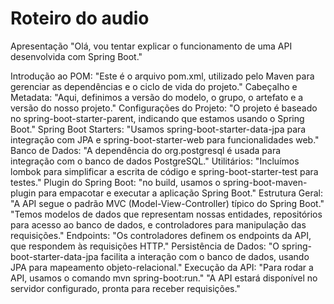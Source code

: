 # Roteiro do audio
Apresentação
"Olá, vou tentar explicar o funcionamento de uma API desenvolvida com Spring Boot."

Introdução ao POM:
"Este é o arquivo pom.xml, utilizado pelo Maven para gerenciar as dependências e o ciclo de vida do projeto."
Cabeçalho e Metadata:
"Aqui, definimos a versão do modelo, o grupo, o artefato e a versão do nosso projeto."
Configurações do Projeto:
"O projeto é baseado no spring-boot-starter-parent, indicando que estamos usando o Spring Boot."
Spring Boot Starters:
"Usamos spring-boot-starter-data-jpa para integração com JPA e spring-boot-starter-web para funcionalidades web."
Banco de Dados:
"A dependência do org.postgresql é usada para integração com o banco de dados PostgreSQL."
Utilitários:
"Incluímos lombok para simplificar a escrita de código e spring-boot-starter-test para testes."
Plugin do Spring Boot:
"no build, usamos o spring-boot-maven-plugin para empacotar e executar a aplicação Spring Boot."
Estrutura Geral:
"A API segue o padrão MVC (Model-View-Controller) típico do Spring Boot."
"Temos modelos de dados que representam nossas entidades, repositórios para acesso ao banco de dados, e controladores para manipulação das requisições."
Endpoints:
"Os controladores definem os endpoints da API, que respondem às requisições HTTP."
Persistência de Dados:
"O spring-boot-starter-data-jpa facilita a interação com o banco de dados, usando JPA para mapeamento objeto-relacional."
Execução da API:
"Para rodar a API, usamos o comando mvn spring-boot:run."
"A API estará disponível no servidor configurado, pronta para receber requisições."
